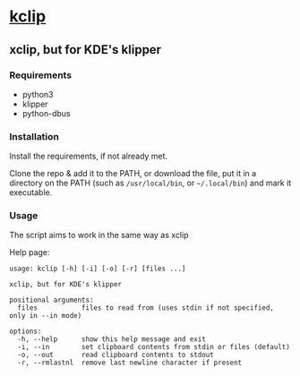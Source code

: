 # [kclip](/bin/kclip)
## xclip, but for KDE's klipper

### Requirements

* python3
* klipper
* python-dbus

### Installation

Install the requirements, if not already met.

Clone the repo & add it to the PATH, or download the file, put it in a directory on the PATH (such as `/usr/local/bin`, or `~/.local/bin`) and mark it executable.

### Usage
The script aims to work in the same way as xclip

Help page:
```commandline
usage: kclip [-h] [-i] [-o] [-r] [files ...]

xclip, but for KDE's klipper

positional arguments:
  files           files to read from (uses stdin if not specified, only in --in mode)

options:
  -h, --help      show this help message and exit
  -i, --in        set clipboard contents from stdin or files (default)
  -o, --out       read clipboard contents to stdout
  -r, --rmlastnl  remove last newline character if present
```
